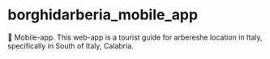 # borghidarberia_mobile_app
 📱 Mobile-app. This web-app is a tourist guide for arbereshe location in Italy, specifically in South of Italy, Calabria.

